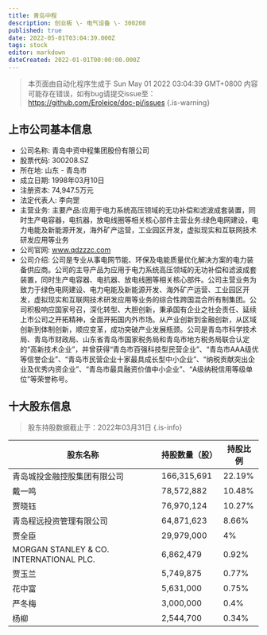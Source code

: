 ```yaml
---
title: 青岛中程
description: 创业板 \- 电气设备 \- 300208
published: true
date: 2022-05-01T03:04:39.000Z
tags: stock
editor: markdown
dateCreated: 2022-01-01T00:00:00.000Z
---
```


> 本页面由自动化程序生成于 Sun May 01 2022 03:04:39 GMT+0800
> 内容可能存在错误，如有bug请提交issue至：https://github.com/Eroleice/doc-pi/issues
{.is-warning}

## 上市公司基本信息
- 公司名称: 青岛中资中程集团股份有限公司
- 股票代码: 300208.SZ
- 所在地: 山东 - 青岛市
- 成立日期: 1998年03月10日
- 注册资本: 74,947.5万元
- 法定代表人: 李向罡
- 主营业务: 主要产品:应用于电力系统高压领域的无功补偿和滤波成套装置，同时生产电容器，电抗器，放电线圈等相关核心部件主营业务:绿色电网建设，电力电能及新能源开发，海外矿产运营，工业园区开发，虚拟现实和互联网技术研发应用等业务
- 公司官网: www.qdzzzc.com
- 公司介绍: 公司是专业从事电网节能、环保及电能质量优化解决方案的电力装备供应商。公司的主导产品为应用于电力系统高压领域的无功补偿和滤波成套装置，同时生产电容器、电抗器、放电线圈等相关核心部件。公司主营业务为致力于绿色电网建设、电力电能及新能源开发、海外矿产运营、工业园区开发，虚拟现实和互联网技术研发应用等业务的综合性跨国混合所有制集团。公司积极响应国家号召，深化转型、大胆创新，秉承国有企业之社会责任、延续上市公司之开拓精神，全面开拓国内外市场。从产业创新到金融创新，从区域创新到体制创新，顺应变革，成功突破产业发展瓶颈。公司是青岛市科学技术局、青岛市财政局、山东省青岛市国家税务局和青岛市地方税务局联合认定的“高新技术企业”，并曾获得“青岛市百强科技型民营企业”、“青岛市AAA级优等信誉企业”、“青岛市民营企业十家最具成长型中小企业”、“纳税贡献突出企业及优秀内资企业”、“青岛市最具融资价值中小企业”、“A级纳税信用等级单位”等荣誉称号。


## 十大股东信息
> 股东持股数据截止于：2022年03月31日
{.is-info}

| 股东名称 | 持股数量（股） | 持股比例 |
| --- | --- | --- |
| 青岛城投金融控股集团有限公司 | 166,315,691 | 22.19% |
| 戴一鸣 | 78,572,882 | 10.48% |
| 贾晓钰 | 76,970,124 | 10.27% |
| 青岛程远投资管理有限公司 | 64,871,623 | 8.66% |
| 贾全臣 | 29,979,000 | 4% |
| MORGAN STANLEY & CO. INTERNATIONAL PLC. | 6,862,479 | 0.92% |
| 贾玉兰 | 5,749,875 | 0.77% |
| 花中富 | 5,631,000 | 0.75% |
| 严冬梅 | 3,000,000 | 0.4% |
| 杨柳 | 2,544,700 | 0.34% |





